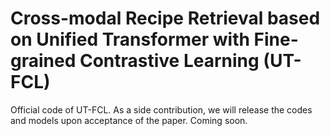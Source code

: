 # Cross-modal Recipe Retrieval based on Unified Transformer with Fine-grained Contrastive Learning (UT-FCL)
Official code of UT-FCL. As a side contribution, we will release the codes and models upon acceptance of the paper. Coming soon.
